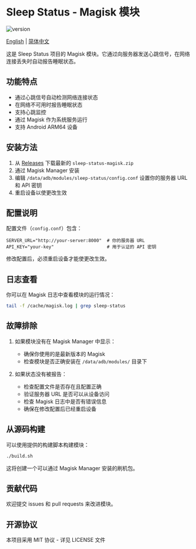 # Sleep Status - Magisk 模块

![version](https://img.shields.io/github/v/release/shenghuo2/sleep-status?include_prereleases&label=version)

[English](./README.md) | [简体中文](./README-zh.md)

这是 Sleep Status 项目的 Magisk 模块。它通过向服务器发送心跳信号，在网络连接丢失时自动报告睡眠状态。

## 功能特点

- 通过心跳信号自动检测网络连接状态
- 在网络不可用时报告睡眠状态
- 支持心跳监控
- 通过 Magisk 作为系统服务运行
- 支持 Android ARM64 设备

## 安装方法

1. 从 [Releases](https://github.com/shenghuo2/sleep-status/releases) 下载最新的 `sleep-status-magisk.zip`
2. 通过 Magisk Manager 安装
3. 编辑 `/data/adb/modules/sleep-status/config.conf` 设置你的服务器 URL 和 API 密钥
4. 重启设备以使更改生效

## 配置说明

配置文件（`config.conf`）包含：
```
SERVER_URL="http://your-server:8000"  # 你的服务器 URL
API_KEY="your-key"                    # 用于认证的 API 密钥
```

修改配置后，必须重启设备才能使更改生效。

## 日志查看

你可以在 Magisk 日志中查看模块的运行情况：
```bash
tail -f /cache/magisk.log | grep sleep-status
```

## 故障排除

1. 如果模块没有在 Magisk Manager 中显示：
   - 确保你使用的是最新版本的 Magisk
   - 检查模块是否正确安装在 `/data/adb/modules/` 目录下

2. 如果状态没有被报告：
   - 检查配置文件是否存在且配置正确
   - 验证服务器 URL 是否可以从设备访问
   - 检查 Magisk 日志中是否有错误信息
   - 确保在修改配置后已经重启设备

## 从源码构建

可以使用提供的构建脚本构建模块：
```bash
./build.sh
```

这将创建一个可以通过 Magisk Manager 安装的刷机包。

## 贡献代码

欢迎提交 issues 和 pull requests 来改进模块。

## 开源协议

本项目采用 MIT 协议 - 详见 LICENSE 文件
